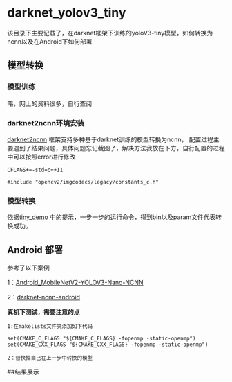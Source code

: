 # darknet_yolov3_tiny
该目录下主要记载了，在darknet框架下训练的yoloV3-tiny模型，如何转换为ncnn以及在Android下如何部署
## 模型转换
### 模型训练
略，网上的资料很多，自行查阅
### darknet2ncnn环境安装
[darknet2ncnn](https://github.com/xiangweizeng/darknet2ncnn) 框架支持多种基于darknet训练的模型转换为ncnn，
配置过程主要遇到了结果问题，具体问题忘记截图了，解决方法我放在下方，自行配置的过程中可以按照error进行修改
```
CFLAGS+=-std=c++11

#include "opencv2/imgcodecs/legacy/constants_c.h"
```
### 模型转换
依据[tiny_demo](https://zhuanlan.zhihu.com/p/99904596) 中的提示，一步一步的运行命令，得到bin以及param文件代表转换成功。


## Android 部署
参考了以下案例

1：[Android_MobileNetV2-YOLOV3-Nano-NCNN](https://github.com/dog-qiuqiu/Android_MobileNetV2-YOLOV3-Nano-NCNN)

2：[darknet-ncnn-android](https://github.com/paleomoon/darknet-ncnn-android)

**真机下测试，需要注意的点**
```
1:在makelists文件夹添加如下代码

set(CMAKE_C_FLAGS "${CMAKE_C_FLAGS} -fopenmp -static-openmp")
set(CMAKE_CXX_FLAGS "${CMAKE_CXX_FLAGS} -fopenmp -static-openmp")

2：替换掉自己在上一步中转换的模型
```

##结果展示
